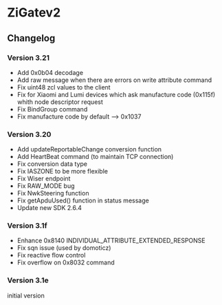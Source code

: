 # ZiGatev2

## Changelog

### Version 3.21

* Add 0x0b04 decodage
* Add raw message when there are errors on write attribute command
* Fix uint48 zcl values to the client
* Fix for Xiaomi and Lumi devices which ask manufacture code (0x115f) whith node descriptor request
* Fix BindGroup command
* Fix manufacture code by default --> 0x1037


### Version 3.20

* Add updateReportableChange conversion function
* Add HeartBeat command (to maintain TCP connection)
* Fix conversion data type
* Fix IASZONE to be more flexible
* Fix Wiser endpoint
* Fix RAW_MODE bug
* Fix NwkSteering function
* Fix getApduUsed() function in status message
* Update new SDK 2.6.4



### Version 3.1f

* Enhance 0x8140 INDIVIDUAL_ATTRIBUTE_EXTENDED_RESPONSE
* Fix sqn issue (used by domoticz)
* Fix reactive flow control
* Fix overflow on 0x8032 command

### Version 3.1e

initial version